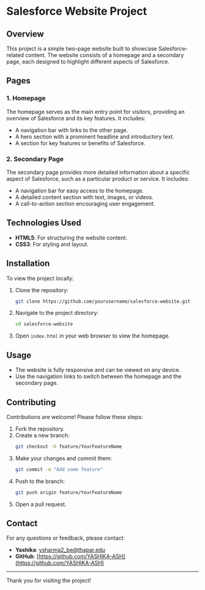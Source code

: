 # Salesforce Website Project

## Overview
This project is a simple two-page website built to showcase Salesforce-related content. The website consists of a homepage and a secondary page, each designed to highlight different aspects of Salesforce.

## Pages

### 1. Homepage
The homepage serves as the main entry point for visitors, providing an overview of Salesforce and its key features. It includes:
- A navigation bar with links to the other page.
- A hero section with a prominent headline and introductory text.
- A section for key features or benefits of Salesforce.

### 2. Secondary Page
The secondary page provides more detailed information about a specific aspect of Salesforce, such as a particular product or service. It includes:
- A navigation bar for easy access to the homepage.
- A detailed content section with text, images, or videos.
- A call-to-action section encouraging user engagement.

## Technologies Used
- **HTML5**: For structuring the website content.
- **CSS3**: For styling and layout.

## Installation
To view the project locally:
1. Clone the repository:
    ```bash
    git clone https://github.com/yourusername/salesforce-website.git
    ```
2. Navigate to the project directory:
    ```bash
    cd salesforce-website
    ```
3. Open `index.html` in your web browser to view the homepage.

## Usage
- The website is fully responsive and can be viewed on any device.
- Use the navigation links to switch between the homepage and the secondary page.

## Contributing
Contributions are welcome! Please follow these steps:
1. Fork the repository.
2. Create a new branch:
    ```bash
    git checkout -b feature/YourFeatureName
    ```
3. Make your changes and commit them:
    ```bash
    git commit -m "Add some feature"
    ```
4. Push to the branch:
    ```bash
    git push origin feature/YourFeatureName
    ```
5. Open a pull request.

## Contact
For any questions or feedback, please contact:
- **Yashika**: [ysharma2_be@thapar.edu](mailto:ysharma2_be@thapar.edu)
- **GitHub**: [https://github.com/YASHIKA-ASH](https://github.com/YASHIKA-ASH)

---

Thank you for visiting the project!

